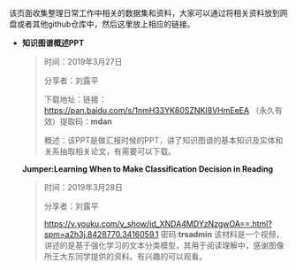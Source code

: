 该页面收集整理日常工作中相关的数据集和资料，大家可以通过将相关资料放到网盘或者其他github仓库中，然后这里放上相应的链接。

- **知识图谱概述PPT**

  > 时间：2019年3月27日
  >
  > 分享者：刘露平
  >
  > 下载地址：链接：https://pan.baidu.com/s/1nmH33YK80SZNKI8VHmEeEA （永久有效）提取码：**mdan** 
  >
  > 概述：该PPT是做汇报时候的PPT，讲了知识图谱的基本知识及实体和关系抽取相关论文，有需要可以下载。

  

  **Jumper:Learning When to Make Classification Decision in Reading**

  > 时间：2019年3月28日
  >
  > 分享者：刘露平
  >
  > https://v.youku.com/v_show/id_XNDA4MDYzNzgwOA==.html?spm=a2h3j.8428770.3416059.1  密码:**trsadmin**
  >该材料是一个视频，讲述的是基于强化学习的文本分类模型，其用于阅读理解中，感谢图像所王大东同学提供的资料。有兴趣的可以观看。

  

  


